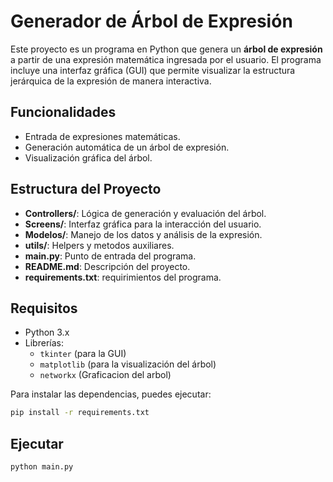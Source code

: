 # Generador de Árbol de Expresión

Este proyecto es un programa en Python que genera un **árbol de expresión** a partir de una expresión matemática ingresada por el usuario. El programa incluye una interfaz gráfica (GUI) que permite visualizar la estructura jerárquica de la expresión de manera interactiva.

## Funcionalidades

- Entrada de expresiones matemáticas.
- Generación automática de un árbol de expresión.
- Visualización gráfica del árbol.

## Estructura del Proyecto

- **Controllers/**: Lógica de generación y evaluación del árbol.
- **Screens/**: Interfaz gráfica para la interacción del usuario.
- **Modelos/**: Manejo de los datos y análisis de la expresión.
- **utils/**: Helpers y metodos auxiliares.
- **main.py**: Punto de entrada del programa.
- **README.md**: Descripción del proyecto.
- **requirements.txt**: requirimientos del programa.

## Requisitos

- Python 3.x
- Librerías:
  - `tkinter` (para la GUI)
  - `matplotlib` (para la visualización del árbol)
  - `networkx` (Graficacion del arbol)

Para instalar las dependencias, puedes ejecutar:

```bash
pip install -r requirements.txt
```

## Ejecutar

```bash
python main.py
```
